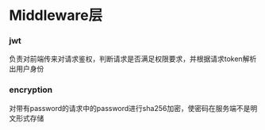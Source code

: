 # Middleware层
### jwt
负责对前端传来对请求鉴权，判断请求是否满足权限要求，并根据请求token解析出用户身份

### encryption
对带有password的请求中的password进行sha256加密，使密码在服务端不是明文形式存储
